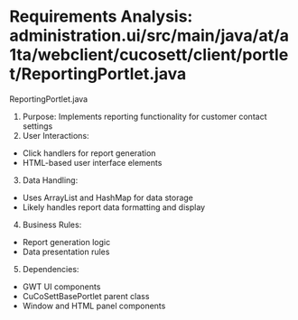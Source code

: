 # Requirements Analysis: administration.ui/src/main/java/at/a1ta/webclient/cucosett/client/portlet/ReportingPortlet.java

ReportingPortlet.java
1. Purpose: Implements reporting functionality for customer contact settings
2. User Interactions:
- Click handlers for report generation
- HTML-based user interface elements
3. Data Handling:
- Uses ArrayList and HashMap for data storage
- Likely handles report data formatting and display
4. Business Rules:
- Report generation logic
- Data presentation rules
5. Dependencies:
- GWT UI components
- CuCoSettBasePortlet parent class
- Window and HTML panel components